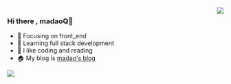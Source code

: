 <img align="right" src="https://github-readme-stats.vercel.app/api?username=madaoQ&show_icons=true&theme=ambient_gradient&count_private=true" />

### Hi there , madaoQ👋

- :orange_book: Focusing on front_end
- :orange_book: Learning full stack development
- :sparkling_heart: I like coding and reading
- :house: My blog is [madao's blog](http://madaoq.top)

![](https://wakatime.com/share/@b088d6e5-4cfc-4917-acdb-69d5f525bc29/54ade6e9-ad59-47c2-a8d4-6f8e4286a0d5.svg)
